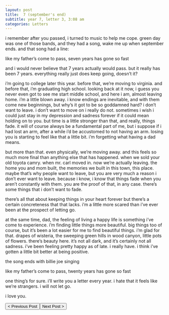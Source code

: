 ```yaml
---
layout: post
title:  7 (september's end)
subtitle: year 7, letter 3, 3:08 am
categories: Letters
---
```

i remember after you passed, i turned to music to help me cope. green day was one of those bands, and they had a song, wake me up when september ends. and that song had a line:

like my father’s come to pass, seven years has gone so fast

and i would never believe that 7 years actually would pass. but it really has been 7 years. everything really just does keep going, doesn’t it?

i’m going to college later this year. before that, we’re moving to virginia. and before that, i’m graduating high school. looking back at it now, i guess you never even got to see me start middle school, and here i am, almost leaving home. i’m a little blown away. i know endings are inevitable, and with them come new beginnings, but why’s it got to be so goddamned hard? i don’t want to leave. i don’t want to move on i really do not. sometimes i wish i could just stay in my depression and sadness forever if it could mean holding on to you. but time is a little stronger than that, and really, things fade. it will of course always be a fundamental part of me, but i suppose if i had lost an arm, after a while i’d be accustomed to not having an arm. losing you is starting to feel like that a little bit. i’m forgetting what having a dad means.

but more than that. even physically, we’re moving away. and this feels so much more final than anything else that has happened. when we sold your old toyota camry. when mr. carl moved in. now we’re actually leaving. the home you and mom built, the memories we built in this town, this place. maybe that’s why people want to leave, but you are very much a reason i don’t ever want to leave. because i know, i know that things fade when you aren’t constantly with them. you are the proof of that, in any case. there’s some things that i don’t want to fade.

there’s all that about keeping things in your heart forever but there’s a certain concreteness that that lacks. i’m a little more scared than i’ve ever been at the prospect of letting go.

at the same time, dad, the feeling of living a happy life is something i’ve come to experience. i’m finding little things more beautiful. big things too of course, but it’s been a lot easier for me to find beautiful things. i’m glad for that. drapes of wisteria, the sweeping green hills in wood canyon, little pots of flowers. there’s beauty here. it’s not all dark, and it’s certainly not all sadness. i’ve been feeling pretty happy as of late. i really have. i think i’ve gotten a little bit better at being positive.

the song ends with billie joe singing

like my father’s come to pass, twenty years has gone so fast

one thing’s for sure. i’ll write you a letter every year. i hate that it feels like we’re strangers. i will not let go.

i love you.

<button class="prev" onclick="window.location.href = '/letters/2015/03/13/6-a-year-in-review-a-greeting-another-goodbye.html';"> < Previous Post</button><button class="next" onclick="window.location.href = '/letters/2017/03/12/8.html';">Next Post > </button>
